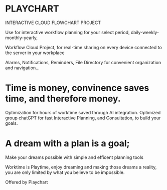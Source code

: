 # PLAYCHART
INTERACTIVE CLOUD FLOWCHART PROJECT


Use for interactive workflow planning for your select period, daily-weekly-monthly-yearly,


Workflow Cloud Project, for real-time sharing on every device connected to the server in your workplace


Alarms, Notifications, Reminders, File Directory for convenient organization and navigation...

# Time is money, convinence saves time, and therefore money. 



Optimization for hours of worktime saved through AI integration. 
Optimized group chatGPT for fast Interactive Planning, and Consultation, to build your goals.

# A dream with a plan is a goal;
 
Make your dreams possible with simple and efficent planning tools

Worktime is Playtime, enjoy dreaming and making those dreams a reality, you are only limited by what you believe to be impossible.  

Offered by Playchart



